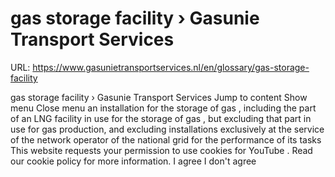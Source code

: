 # gas storage facility › Gasunie Transport Services

URL: https://www.gasunietransportservices.nl/en/glossary/gas-storage-facility

gas storage facility › Gasunie Transport Services
Jump to content
Show menu
Close menu
an installation for the storage of
gas
, including the part of an
LNG facility
in use for the storage of
gas
, but excluding that part in use for
gas
production, and excluding installations exclusively at the service of the
network operator
of the
national grid
for the performance of its tasks
This website requests your permission to use cookies for
YouTube
. Read our
cookie policy
for more information.
I agree
I don't agree